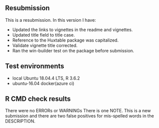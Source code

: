 ## Resubmission
This is a resubmission. In this version I have:
* Updated the links to vignettes in the readme and vignettes.
* Updated title field to title case.
* Reference to the Huxtable package was capitalized.
* Validate vignette title corrected.
* Ran the win-builder test on the package before submission.

## Test environments
* local Ubuntu 18.04.4 LTS, R 3.6.2
* ubuntu-16.04 docker(azure ci)

## R CMD check results
There were no ERRORs or WARNINGs
There is one NOTE. This is a new submission and there are two false positives for mis-spelled words in the DESCRIPTION.
